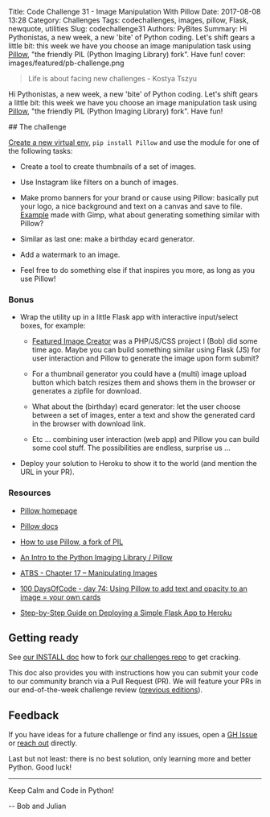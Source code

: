 Title: Code Challenge 31 - Image Manipulation With Pillow
Date: 2017-08-08 13:28
Category: Challenges
Tags: codechallenges, images, pillow, Flask, newquote, utilities
Slug: codechallenge31
Authors: PyBites
Summary: Hi Pythonistas, a new week, a new 'bite' of Python coding. Let's shift gears a little bit: this week we have you choose an image manipulation task using [Pillow](https://python-pillow.org/), "the friendly PIL (Python Imaging Library) fork". Have fun!
cover: images/featured/pb-challenge.png

> Life is about facing new challenges - Kostya Tszyu

Hi Pythonistas, a new week, a new 'bite' of Python coding. Let's shift gears a little bit: this week we have you choose an image manipulation task using [Pillow](https://python-pillow.org/), "the friendly PIL (Python Imaging Library) fork". Have fun!

## The challenge

[Create a new virtual env](https://pybit.es/the-beauty-of-virtualenv.html), `pip install Pillow` and use the module for one of the following tasks:

* Create a tool to create thumbnails of a set of images.

* Use Instagram like filters on a bunch of images.

* Make promo banners for your brand or cause using Pillow: basically put your logo, a nice background and text on a canvas and save to file. [Example](https://twitter.com/pybites/status/853560501854515200) made with Gimp, what about generating something similar with Pillow?

* Similar as last one: make a birthday ecard generator.

* Add a watermark to an image.

* Feel free to do something else if that inspires you more, as long as you use Pillow!

### Bonus

* Wrap the utility up in a little Flask app with interactive input/select boxes, for example:

	* [Featured Image Creator](http://projects.bobbelderbos.com/featured_image/) was a PHP/JS/CSS project I (Bob) did some time ago. Maybe you can build something similar using Flask (JS) for user interaction and Pillow to generate the image upon form submit?

	* For a thumbnail generator you could have a (multi) image upload button which batch resizes them and shows them in the browser or generates a zipfile for download.

	* What about the (birthday) ecard generator: let the user choose between a set of images, enter a text and show the generated card in the browser with download link.

	* Etc ... combining user interaction (web app) and Pillow you can build some cool stuff. The possibilities are endless, surprise us ...

* Deploy your solution to Heroku to show it to the world (and mention the URL in your PR).

### Resources

* [Pillow homepage](https://python-pillow.org/)

* [Pillow docs](https://pillow.readthedocs.io/en/4.2.x/)

* [How to use Pillow, a fork of PIL](http://www.pythonforbeginners.com/gui/how-to-use-pillow)

* [An Intro to the Python Imaging Library / Pillow](https://www.blog.pythonlibrary.org/2016/10/07/an-intro-to-the-python-imaging-library-pillow/)

* [ATBS - Chapter 17 – Manipulating Images](https://automatetheboringstuff.com/chapter17/)

* [100 DaysOfCode - day 74: Using Pillow to add text and opacity to an image = your own cards](https://github.com/pybites/100DaysOfCode/tree/master/074)

* [Step-by-Step Guide on Deploying a Simple Flask App to Heroku](https://pybit.es/deploy-flask-heroku.html)

## Getting ready

See [our INSTALL doc](https://github.com/pybites/challenges/blob/master/INSTALL.md) how to fork [our challenges repo](https://github.com/pybites/challenges) to get cracking.

This doc also provides you with instructions how you can submit your code to our community branch via a Pull Request (PR). We will feature your PRs in our end-of-the-week challenge review ([previous editions](http://pybit.es/pages/challenges.html)).

## Feedback

If you have ideas for a future challenge or find any issues, open a [GH Issue](https://github.com/pybites/challenges/issues) or [reach out](http://pybit.es/pages/about.html) directly.

Last but not least: there is no best solution, only learning more and better Python. Good luck!

---

Keep Calm and Code in Python!

-- Bob and Julian
